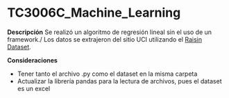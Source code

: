 # TC3006C_Machine_Learning

**Descripción**
Se realizó un algoritmo de regresión lineal sin el uso de un framework./
Los datos se extrajeron del sitio UCI utilizando el [Raisin Dataset](https://archive.ics.uci.edu/ml/datasets/Raisin+Dataset).

**Consideraciones**
* Tener tanto el archivo .py como el dataset en la misma carpeta
* Actualizar la librería pandas para la lectura de archivos, pues el dataset es un excel
